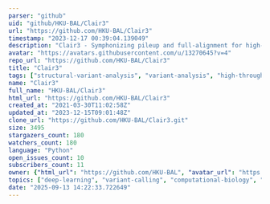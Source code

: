 ```yaml
---
parser: "github"
uid: "github/HKU-BAL/Clair3"
url: "https://github.com/HKU-BAL/Clair3"
timestamp: "2023-12-17 00:39:04.139049"
description: "Clair3 - Symphonizing pileup and full-alignment for high-performance long-read variant calling"
avatar: "https://avatars.githubusercontent.com/u/13270645?v=4"
repo_url: "https://github.com/HKU-BAL/Clair3"
title: "Clair3"
tags: ["structural-variant-analysis", "variant-analysis", "high-throughput-sequencing"]
name: "Clair3"
full_name: "HKU-BAL/Clair3"
html_url: "https://github.com/HKU-BAL/Clair3"
created_at: "2021-03-30T11:02:58Z"
updated_at: "2023-12-15T09:01:48Z"
clone_url: "https://github.com/HKU-BAL/Clair3.git"
size: 3495
stargazers_count: 180
watchers_count: 180
language: "Python"
open_issues_count: 10
subscribers_count: 11
owner: {"html_url": "https://github.com/HKU-BAL", "avatar_url": "https://avatars.githubusercontent.com/u/13270645?v=4", "login": "HKU-BAL", "type": "Organization"}
topics: ["deep-learning", "variant-calling", "computational-biology", "nanopore", "long-reads", "genomics", "ont-data", "ont-models", "illumina", "pacbio", "variant-detection"]
date: "2025-09-13 14:22:33.722649"
---
```

